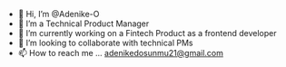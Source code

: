 - 👋 Hi, I’m @Adenike-O
- 👀 I’m a Technical Product Manager
- 🌱 I’m currently working on a Fintech Product as a frontend developer
- 💞️ I’m looking to collaborate with technical PMs
- 📫 How to reach me ... adenikedosunmu21@gmail.com

<!---
Adenike-O/Adenike-O is a ✨ special ✨ repository because its `README.md` (this file) appears on your GitHub profile.
You can click the Preview link to take a look at your changes.
--->
